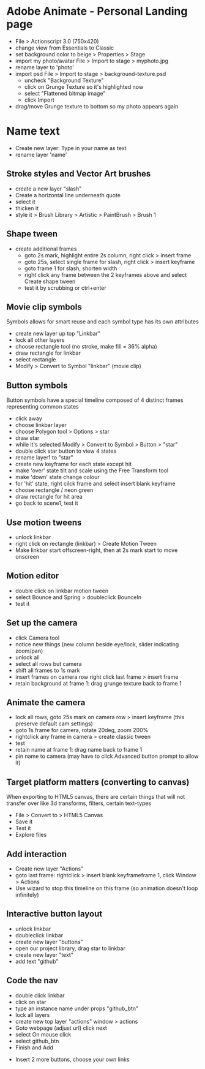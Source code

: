 # Adobe Animate - Personal Landing page

- File > Actionscript 3.0 (750x420)
- change view from Essentials to Classic
- set background color to beige > Properties > Stage
- import my photo/avatar File > Import to stage > myphoto.jpg
- rename layer to 'photo'
- import psd File > Import to stage > background-texture.psd
  - uncheck "Background Texture"
  - click on Grunge Texture so it's highlighted now
  - select "Flattened bitmap image"
  - click Import
- drag/move Grunge texture to bottom so my photo appears again

# Name text

- Create new layer: Type in your name as text
- rename layer 'name'

## Stroke styles and Vector Art brushes

- create a new layer "slash"
- Create a horizontal line underneath quote
- select it
- thicken it
- style it > Brush Library > Artistic > PaintBrush > Brush 1

## Shape tween

- create additional frames
  - goto 2s mark, highlight entire 2s column, right click > insert frame
  - goto 25s, select single frame for slash, right click > insert keyframe
  - goto frame 1 for slash, shorten width
  - right click any frame between the 2 keyframes above and select Create shape tween
  - test it by scrubbing or ctrl+enter

## Movie clip symbols

Symbols allows for smart reuse and each symbol type has its own attributes

- create new layer up top "Linkbar"
- lock all other layers
- choose rectangle tool (no stroke, make fill = 36% alpha)
- draw rectangle for linkbar
- select rectangle
- Modify > Convert to Symbol "linkbar" (movie clip)

## Button symbols

Button symbols have a special timeline composed of 4 distinct frames representing common states

- click away
- choose linkbar layer
- choose Polygon tool > Options > star
- draw star
- while it's selected Modify > Convert to Symbol > Button > "star"
- double click star button to view 4 states
- rename layer1 to "star"
- create new keyframe for each state except hit
- make 'over' state tilt and scale using the Free Transform tool
- make 'down' state change colour
- for 'hit' state, right cilck frame and select insert blank keyframe
- choose rectangle / neon green
- draw rectangle for hit area
- go back to scene1, test it

## Use motion tweens

- unlock linkbar
- right click on rectangle (linkbar) > Create Motion Tween
- Make linkbar start offscreen-right, then at 2s mark start to move onscreen

## Motion editor

- double click on linkbar motion tween
- select Bounce and Spring > doubleclick BounceIn
- test it

## Set up the camera

- click Camera tool
- notice new things (new column beside eye/lock, slider indicating zoom/pan)
- unlock all
- select all rows but camera
- shift all frames to 1s mark
- insert frames on camera row right click last frame > insert frame
- retain background at frame 1: drag grunge texture back to frame 1

## Animate the camera

- lock all rows, goto 25s mark on camera row > insert keyframe (this preserve default cam settings)
- goto 1s frame for camera, rotate 20deg, zoom 200%
- rightclick any frame in camera > create classic tween
- test
- retain name at frame 1: drag name back to frame 1
- pin name to camera (may have to click Advanced button prompt to allow it)

## Target platform matters (converting to canvas)

When exporting to HTML5 canvas, there are certain things that will not transfer over like 3d transforms, filters, certain text-types

- File > Convert to > HTML5 Canvas
- Save it
- Test it
- Explore files

## Add interaction

- Create new layer "Actions"
- goto last frame: rightclick > insert blank keyframeframe 1, click Window > Actions
- Use wizard to stop this timeline on this frame (so animation doesn't loop infinitely)

## Interactive button layout

- unlock linkbar
- doubleclick linkbar
- create new layer "buttons"
- open our project library, drag star to linkbar
- create new layer "text"
- add text "github"

## Code the nav

- double click linkbar
- click on star
- type an instance name under props "github_btn"
- lock all layers
- create new top layer "actions" window > actions
- Goto webpage (adjust url) click next
- select On mouse click
- select github_btn
- Finish and Add

* Insert 2 more buttons, choose your own links
